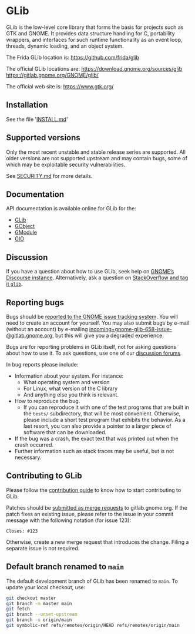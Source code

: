# GLib

GLib is the low-level core library that forms the basis for projects such
as GTK and GNOME. It provides data structure handling for C, portability
wrappers, and interfaces for such runtime functionality as an event loop,
threads, dynamic loading, and an object system.

The Frida GLib location is:
  <https://github.com/frida/glib>

The official GLib locations are:
  <https://download.gnome.org/sources/glib>
  <https://gitlab.gnome.org/GNOME/glib/>

The official web site is:
  <https://www.gtk.org/>

## Installation

See the file '[INSTALL.md](INSTALL.md)'

## Supported versions

Only the most recent unstable and stable release series are supported. All
older versions are not supported upstream and may contain bugs, some of
which may be exploitable security vulnerabilities.

See [SECURITY.md](SECURITY.md) for more details.

## Documentation

API documentation is available online for GLib for the:
 * [GLib](https://docs.gtk.org/glib/)
 * [GObject](https://docs.gtk.org/gobject/)
 * [GModule](https://docs.gtk.org/gmodule/)
 * [GIO](https://docs.gtk.org/gio/)

## Discussion

If you have a question about how to use GLib, seek help on [GNOME’s Discourse
instance](https://discourse.gnome.org/tags/glib). Alternatively, ask a question
on [StackOverflow and tag it `glib`](https://stackoverflow.com/questions/tagged/glib).

## Reporting bugs

Bugs should be [reported to the GNOME issue tracking system](https://gitlab.gnome.org/GNOME/glib/issues/new).
You will need to create an account for yourself. You may also submit bugs by
e-mail (without an account) by e-mailing <incoming+gnome-glib-658-issue-@gitlab.gnome.org>,
but this will give you a degraded experience.

Bugs are for reporting problems in GLib itself, not for asking questions about
how to use it. To ask questions, use one of our [discussion forums](#discussion).

In bug reports please include:

* Information about your system. For instance:
  * What operating system and version
  * For Linux, what version of the C library
  * And anything else you think is relevant.
* How to reproduce the bug.
  * If you can reproduce it with one of the test programs that are built
  in the `tests/` subdirectory, that will be most convenient.  Otherwise,
  please include a short test program that exhibits the behavior.
  As a last resort, you can also provide a pointer to a larger piece
  of software that can be downloaded.
* If the bug was a crash, the exact text that was printed out
  when the crash occurred.
* Further information such as stack traces may be useful, but
  is not necessary.

## Contributing to GLib

Please follow the [contribution guide](./CONTRIBUTING.md) to know how to
start contributing to GLib.

Patches should be [submitted as merge requests](https://gitlab.gnome.org/GNOME/glib/-/merge_requests/new)
to gitlab.gnome.org. If the patch fixes an existing issue, please refer to the
issue in your commit message with the following notation (for issue 123):
```
Closes: #123
```

Otherwise, create a new merge request that introduces the change. Filing a
separate issue is not required.

## Default branch renamed to `main`

The default development branch of GLib has been renamed to `main`. To update
your local checkout, use:
```sh
git checkout master
git branch -m master main
git fetch
git branch --unset-upstream
git branch -u origin/main
git symbolic-ref refs/remotes/origin/HEAD refs/remotes/origin/main
```

